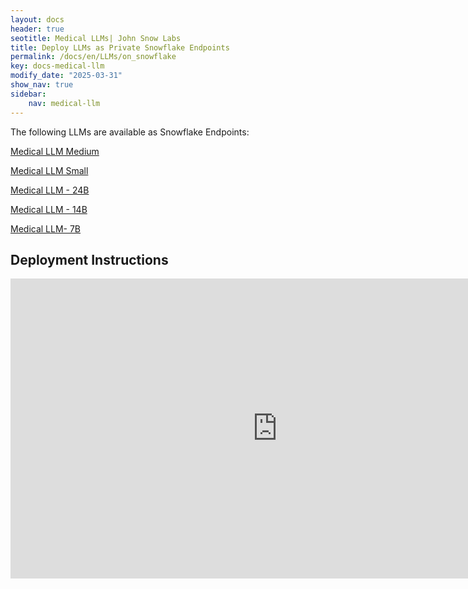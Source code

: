 ```yaml
---
layout: docs
header: true
seotitle: Medical LLMs| John Snow Labs
title: Deploy LLMs as Private Snowflake Endpoints
permalink: /docs/en/LLMs/on_snowflake
key: docs-medical-llm
modify_date: "2025-03-31"
show_nav: true
sidebar:
    nav: medical-llm
---
```


The following LLMs are available as Snowflake Endpoints:

[Medical LLM Medium](https://app.snowflake.com/marketplace/listing/GZTYZ4386LJCU/john-snow-labs-medical-llm-medium)

[Medical LLM Small](https://app.snowflake.com/marketplace/listing/GZTYZ4386LJ68/john-snow-labs-medical-llm-small)

[Medical LLM - 24B](https://app.snowflake.com/marketplace/listing/GZTYZ4386LJFL/john-snow-labs-medical-llm-24b)

[Medical LLM - 14B](https://app.snowflake.com/marketplace/listing/GZTYZ4386LJF5/john-snow-labs-medical-llm-14b)

[Medical LLM- 7B](https://app.snowflake.com/marketplace/listing/GZTYZ4386LJEW/john-snow-labs-medical-llm-7b)


## Deployment Instructions


<iframe width="853" height="480" src="https://www.youtube.com/embed/DUcbvDxdk3M" title="Medical Language Models as Snowflake API endpoints" frameborder="0" allow="accelerometer; autoplay; clipboard-write; encrypted-media; gyroscope; picture-in-picture; web-share" referrerpolicy="strict-origin-when-cross-origin" allowfullscreen></iframe>
